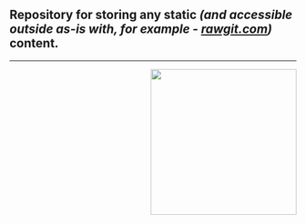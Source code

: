 ## Repository for storing any static *(and accessible outside as-is with, for example - [rawgit.com](https://rawgit.com/))* content.

*******************

<img src="https://octodex.github.com/images/minertocat.png" width="256" align="right">
